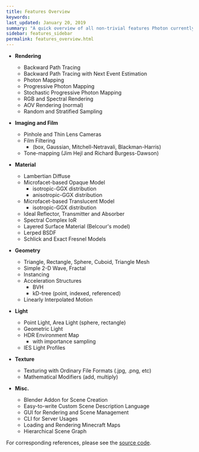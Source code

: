 ```yaml
---
title: Features Overview
keywords: 
last_updated: January 20, 2019
summary: "A quick overview of all non-trivial features Photon currently has."
sidebar: features_sidebar
permalink: features_overview.html
---
```


* **Rendering**
  * Backward Path Tracing
  * Backward Path Tracing with Next Event Estimation
  * Photon Mapping
  * Progressive Photon Mapping
  * Stochastic Progressive Photon Mapping
  * RGB and Spectral Rendering
  * AOV Rendering (normal)
  * Random and Stratified Sampling

* **Imaging and Film**
  * Pinhole and Thin Lens Cameras
  * Film Filtering
    * (box, Gaussian, Mitchell-Netravali, Blackman-Harris)
  * Tone-mapping (Jim Hejl and Richard Burgess-Dawson)

* **Material**
  * Lambertian Diffuse
  * Microfacet-based Opaque Model
    * isotropic-GGX distribution
    * anisotropic-GGX distribution
  * Microfacet-based Translucent Model
    * isotropic-GGX distribution
  * Ideal Reflector, Transmitter and Absorber
  * Spectral Complex IoR
  * Layered Surface Material (Belcour's model)
  * Lerped BSDF
  * Schlick and Exact Fresnel Models

* **Geometry**
  * Triangle, Rectangle, Sphere, Cuboid, Triangle Mesh
  * Simple 2-D Wave, Fractal
  * Instancing
  * Acceleration Structures
    * BVH
    * kD-tree (point, indexed, referenced)
  * Linearly Interpolated Motion

* **Light**
  * Point Light, Area Light (sphere, rectangle)
  * Geometric Light
  * HDR Environment Map
    * with importance sampling
  * IES Light Profiles

* **Texture**
  * Texturing with Ordinary File Formats (.jpg, .png, etc)
  * Mathematical Modifiers (add, multiply)

* **Misc.**
  * Blender Addon for Scene Creation
  * Easy-to-write Custom Scene Description Language
  * GUI for Rendering and Scene Management
  * CLI for Server Usages
  * Loading and Rendering Minecraft Maps
  * Hierarchical Scene Graph

For corresponding references, please see the [source code](https://github.com/TzuChieh/Photon-v2).
